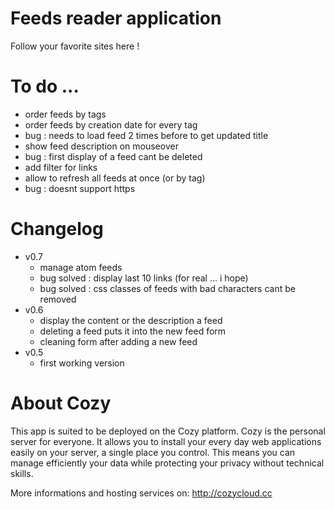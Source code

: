 # Feeds reader application

Follow your favorite sites here !

# To do ...

* order feeds by tags
* order feeds by creation date for every tag
* bug : needs to load feed 2 times before to get updated title
* show feed description on mouseover
* bug : first display of a feed cant be deleted
* add filter for links
* allow to refresh all feeds at once (or by tag)
* bug : doesnt support https


# Changelog

* v0.7
  * manage atom feeds
  * bug solved : display last 10 links (for real ... i hope)
  * bug solved : css classes of feeds with bad characters cant be removed
* v0.6
  * display the content or the description a feed
  * deleting a feed puts it into the new feed form
  * cleaning form after adding a new feed
* v0.5
  * first working version


# About Cozy

This app is suited to be deployed on the Cozy platform. Cozy is the personal
server for everyone. It allows you to install your every day web applications 
easily on your server, a single place you control. This means you can manage 
efficiently your data while protecting your privacy without technical skills.

More informations and hosting services on:
http://cozycloud.cc
